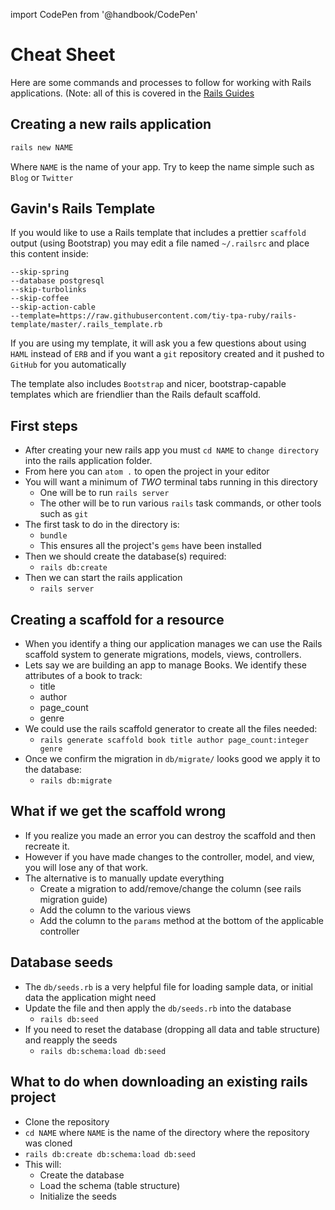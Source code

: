 import CodePen from '@handbook/CodePen'

# Cheat Sheet

Here are some commands and processes to follow for working with Rails applications. (Note: all of this is covered in the [Rails Guides](http://guides.rubyonrails.org)

## Creating a new rails application

```sh
rails new NAME
```

Where `NAME` is the name of your app. Try to keep the name simple such as `Blog` or `Twitter`

## Gavin's Rails Template

If you would like to use a Rails template that includes a prettier `scaffold` output (using Bootstrap) you may edit a file named `~/.railsrc` and place this content inside:

```
--skip-spring
--database postgresql
--skip-turbolinks
--skip-coffee
--skip-action-cable
--template=https://raw.githubusercontent.com/tiy-tpa-ruby/rails-template/master/.rails_template.rb
```

If you are using my template, it will ask you a few questions about using `HAML` instead of `ERB` and if you want a `git` repository created and it pushed to `GitHub` for you automatically

The template also includes `Bootstrap` and nicer, bootstrap-capable templates which are friendlier than the Rails default scaffold.

## First steps

- After creating your new rails app you must `cd NAME` to `change directory` into the rails application folder.
- From here you can `atom .` to open the project in your editor
- You will want a minimum of _TWO_ terminal tabs running in this directory
  - One will be to run `rails server`
  - The other will be to run various `rails` task commands, or other tools such as `git`
- The first task to do in the directory is:
  - `bundle`
  - This ensures all the project's `gems` have been installed
- Then we should create the database(s) required:
  - `rails db:create`
- Then we can start the rails application
  - `rails server`

## Creating a scaffold for a resource

- When you identify a thing our application manages we can use the Rails scaffold system to generate migrations, models, views, controllers.
- Lets say we are building an app to manage Books. We identify these attributes of a book to track:
  - title
  - author
  - page_count
  - genre
- We could use the rails scaffold generator to create all the files needed:
  - `rails generate scaffold book title author page_count:integer genre`
- Once we confirm the migration in `db/migrate/` looks good we apply it to the database:
  - `rails db:migrate`

## What if we get the scaffold wrong

- If you realize you made an error you can destroy the scaffold and then recreate it.
- However if you have made changes to the controller, model, and view, you will lose any of that work.
- The alternative is to manually update everything
  - Create a migration to add/remove/change the column (see rails migration guide)
  - Add the column to the various views
  - Add the column to the `params` method at the bottom of the applicable controller

## Database seeds

- The `db/seeds.rb` is a very helpful file for loading sample data, or initial data the application might need
- Update the file and then apply the `db/seeds.rb` into the database
  - `rails db:seed`
- If you need to reset the database (dropping all data and table structure) and reapply the seeds
  - `rails db:schema:load db:seed`

## What to do when downloading an existing rails project

- Clone the repository
- `cd NAME` where `NAME` is the name of the directory where the repository was cloned
- `rails db:create db:schema:load db:seed`
- This will:
  - Create the database
  - Load the schema (table structure)
  - Initialize the seeds
